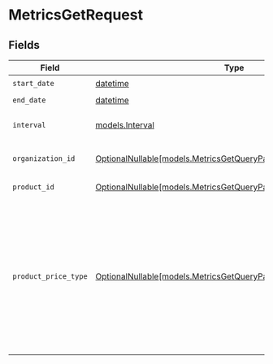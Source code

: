 # MetricsGetRequest


## Fields

| Field                                                                                                                                                                             | Type                                                                                                                                                                              | Required                                                                                                                                                                          | Description                                                                                                                                                                       |
| --------------------------------------------------------------------------------------------------------------------------------------------------------------------------------- | --------------------------------------------------------------------------------------------------------------------------------------------------------------------------------- | --------------------------------------------------------------------------------------------------------------------------------------------------------------------------------- | --------------------------------------------------------------------------------------------------------------------------------------------------------------------------------- |
| `start_date`                                                                                                                                                                      | [datetime](https://docs.python.org/3/library/datetime.html#datetime-objects)                                                                                                      | :heavy_check_mark:                                                                                                                                                                | Start date.                                                                                                                                                                       |
| `end_date`                                                                                                                                                                        | [datetime](https://docs.python.org/3/library/datetime.html#datetime-objects)                                                                                                      | :heavy_check_mark:                                                                                                                                                                | End date.                                                                                                                                                                         |
| `interval`                                                                                                                                                                        | [models.Interval](../models/interval.md)                                                                                                                                          | :heavy_check_mark:                                                                                                                                                                | Interval between two timestamps.                                                                                                                                                  |
| `organization_id`                                                                                                                                                                 | [OptionalNullable[models.MetricsGetQueryParamOrganizationIDFilter]](../models/metricsgetqueryparamorganizationidfilter.md)                                                        | :heavy_minus_sign:                                                                                                                                                                | Filter by organization ID.                                                                                                                                                        |
| `product_id`                                                                                                                                                                      | [OptionalNullable[models.MetricsGetQueryParamProductIDFilter]](../models/metricsgetqueryparamproductidfilter.md)                                                                  | :heavy_minus_sign:                                                                                                                                                                | Filter by product ID.                                                                                                                                                             |
| `product_price_type`                                                                                                                                                              | [OptionalNullable[models.MetricsGetQueryParamProductPriceTypeFilter]](../models/metricsgetqueryparamproductpricetypefilter.md)                                                    | :heavy_minus_sign:                                                                                                                                                                | Filter by product price type. `recurring` will filter data corresponding to subscriptions creations or renewals. `one_time` will filter data corresponding to one-time purchases. |